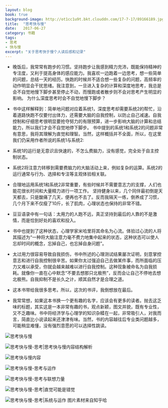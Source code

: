 ```yaml
---
layout: blog
book: true
background-image: http://ot1cc1u9t.bkt.clouddn.com/17-7-17/89166189.jpg
title:  "思考快与慢"
date:   2017-06-27
category: 书籍
tags:
- 思考
- 快与慢
excerpt: "关于思考快于慢个人读后感和记录"
---
```


- 晚饭后，我常常有跑步的习惯。坚持跑步让我感到精力充沛，既能保持精神的专注度，又利于提高身体的感应能力。我喜欢一边跑着一边思考，想一些简单的问题，总结一天的经历。快跑的时候并不适合想一些复杂的问题，高频率的动作明显会干扰思绪。我注意到，一旦进入复杂的计算和深度地思考，我总是会不自觉地慢下脚步甚至停止不动，而慢跑或者散步则不会对思考产生明显的影响。
为什么深度思考时会不自觉地慢下脚步？
 

- 书中这样解释到：简单地问题对应着系统1，深度思考却需要系统2的帮忙，沿着道路快跑不仅要付出体力，还需要大脑的自我控制，以防止自己减速。自我控制和仔细思考很明显要抢夺努力的有限预算，进一步影响大脑的计算和总结能力，所以我们才会不自觉地停下脚步。
书中提到的系统1和系统2的问题非常有意思，我将其理解为直觉和理智。当然，这样概括并不全面，所以，在这里我们仍采用作者所说的系统1与系统2:

-  系统1的运行是无意识且快速的，不怎么费脑力，没有感觉，完全处于自主控制状态。
- 系统2将注意力转移到需要费脑力的大脑活动上来，例如复杂的运算。系统2的运行通常与行为、选择和专注等主观体验相关联。

- 合理地运用系统1和系统2非常重要，有些时候并不需要意志力的支撑，人们也能花很长时间和大量精力进行一项工作。
坚持健身以来，几个同伴最初倒是天天都去，只是酸痛了几天，便再也不去了。反而我隔天一练，倒养成了习惯，几个月下来不仅瘦了10斤，长了肌肉，心理状态也保持的非常不错。

- 豆豆语录中有一句话：太用力的人跑不远，真正坚持到最后的人靠的不是激情，而是恰到好处的喜欢和投入。

- 书中也提到了这种状态，心理学家米哈里将其命名为心流。体验过心流的人将其描述为“一种将大脑注意力毫不费力地集中起来的状态，这种状态可以使人忘却时间的概念，忘掉自己，也忘掉自身问题”。

- 太过用力很容易导致自我损伤，书中所述的心理测试结果屡次证明，刻意掌控意志和进行自我控制很辛苦。如果你太过强迫自己去做某件事，而所面临的压力又难以承受，你就会越来越难以进行自我控制。这种现象被命名为自我损耗。就像你一直在心中默念“不要去想那只北极熊”，反而会让自己不停地去想北极熊。自我抑制不是长久之计，顺其自然才是合理之道。

- 这本书带给我很多思考。所以，这次的书评，我倒想放在最后。

- 我常常想，如果这本书换一个更有趣的名字，应该会有更多的读者。抛去这乏味的标题，其实这是一本非常有趣的书，观点新颖，图文并貌，既有专业性，又不乏趣味。书中将经济学与心理学的知识杂糅在一起，非常吸引人，对我而言，简直比小说读起来还津津有味。当然，书的内容越往后专业类问题越多，可能稍显难懂，没有强烈意愿的可以选择性跳读。





  [1]: http://ot1cc1u9t.bkt.clouddn.com/17-7-17/82525896.jpg
  
![思考快与慢][1]


  [2]: http://ot1cc1u9t.bkt.clouddn.com/17-7-17/89133910.jpg
  
  ![思考快与慢-思考|思考快与慢内容结构解析][2]


  [3]: http://ot1cc1u9t.bkt.clouddn.com/17-7-17/95785131.jpg
  
![思考快与慢内容][4]


  [4]: http://ot1cc1u9t.bkt.clouddn.com/17-7-17/5122410.jpg
  
![思考快与慢-思考与运作][5]


  [5]: http://ot1cc1u9t.bkt.clouddn.com/17-7-17/78996389.jpg
  
 ![思考快与慢-思考与联想力量][6]


  [6]: http://ot1cc1u9t.bkt.clouddn.com/17-7-17/5122410.jpg
  
  ![思考快与慢-思考|直觉可能是错觉][7]


  [7]: http://ot1cc1u9t.bkt.clouddn.com/17-7-17/75236228.jpg
  
  ![思考快与慢-思考|系统与运作][7]
  图片素材来自知乎哈